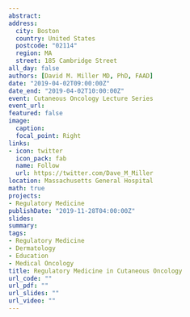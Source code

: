```yaml
---
abstract:
address:
  city: Boston
  country: United States
  postcode: "02114"
  region: MA
  street: 185 Cambridge Street
all_day: false
authors: [David M. Miller MD, PhD, FAAD]
date: "2019-04-02T09:00:00Z"
date_end: "2019-04-02T10:00:00Z"
event: Cutaneous Oncology Lecture Series
event_url: 
featured: false
image:
  caption: 
  focal_point: Right
links:
- icon: twitter
  icon_pack: fab
  name: Follow
  url: https://twitter.com/Dave_M_Miller
location: Massachusetts General Hospital
math: true
projects:
- Regulatory Medicine
publishDate: "2019-11-28T04:00:00Z"
slides:  
summary: 
tags:
- Regulatory Medicine
- Dermatology
- Education
- Medical Oncology
title: Regulatory Medicine in Cutaneous Oncology
url_code: ""
url_pdf: ""
url_slides: ""
url_video: ""
---
```

